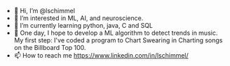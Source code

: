 - 👋 Hi, I’m @lschimmel
- 👀 I’m interested in ML, AI, and neuroscience.
- 🌱 I’m currently learning python, java, C and SQL
- 💞️ One day, I hope to develop a ML algorithm to detect trends in music. My first step: I've coded a program to Chart Swearing in Charting songs on the Billboard Top 100.
- 📫 How to reach me https://www.linkedin.com/in/lschimmel/

<!---
lschimmel/lschimmel is a ✨ special ✨ repository because its `README.md` (this file) appears on your GitHub profile.
You can click the Preview link to take a look at your changes.
--->
